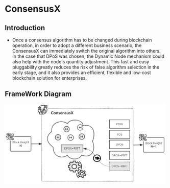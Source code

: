 # ConsensusX

## Introduction

- Once a consensus algorithm has to be changed during blockchain operation, in order to adopt a different business scenario, the ConsensusX can immediately switch the original algorithm into others. In the case that DPoS was chosen, the Dynamic Node mechanism could also help with the node's quantity adjustment. This fast and easy pluggability greatly reduces the risk of false algorithm selection in the early stage, and it also provides an efficient, flexible and low-cost blockchain solution for enterprises.  


## FrameWork Diagram 

![CroxEngine](../Pic/ConsensusX.png)
